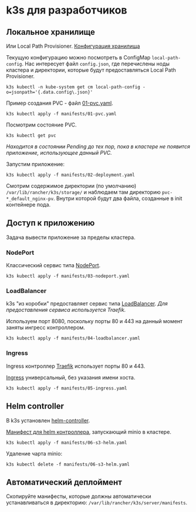 # k3s для разработчиков

## Локальное хранилище

Или Local Path Provisioner.
[Конфигурация хранилища](https://github.com/rancher/local-path-provisioner/blob/master/README.md#configuration)

Текущую конфигурацию можно посмотреть в ConfigMap ```local-path-config```. Нас интересует файл ```config.json```,
где перечислены ноды кластера и директории, которые будут предоставляться Local Path Provisioner. 

```shell
k3s kubectl -n kube-system get cm local-path-config -o=jsonpath='{.data.config\.json}'
```

Пример создания PVC - файл [01-pvc.yaml](manifests/01-pvc.yaml).

```shell
k3s kubectl apply -f manifests/01-pvc.yaml
```

Посмотрим состояние PVC.

```shell
k3s kubectl get pvc
```

_Находится в состоянии Pending до тех пор, пока в кластере не появится приложение, использующее данный PVC._

Запустим приложение:

```shell
k3s kubectl apply -f manifests/02-deployment.yaml
```

Смотрим содержимое директории (по умолчанию) ```/var/lib/rancher/k3s/storage/``` и наблюдаем там
директорию ```pvc-*_default_nginx-pv```. Внутри которой будут два файла, созданные в init контейнере пода.

## Доступ к приложению

Задача вывести приложение за пределы кластера.

### NodePort

Классический сервис типа [NodePort](manifests/03-nodeport.yaml).

```shell
k3s kubectl apply -f manifests/03-nodeport.yaml
```

### LoadBalancer

k3s "из коробки" предоставляет сервис типа [LoadBalancer](manifests/04-loadbalancer.yaml).
_Для предоставления сервиса используется Traefik._

Используем порт 8080, поскольку порты 80 и 443 на данный момент заняты ингресс контроллером.

```shell
k3s kubectl apply -f manifests/04-loadbalancer.yaml
```

### Ingress

Ingress контроллер [Traefik](https://doc.traefik.io/traefik/providers/kubernetes-ingress/) использует порты 80 и 443.

[Ingress](manifests/05-ingress.yaml) универсальный, без указания имени хоста.

```shell
k3s kubectl apply -f manifests/05-ingress.yaml
```

## Helm controller

В k3s установлен [helm-controller](https://github.com/k3s-io/helm-controller).

[Манифест для helm контроллера](manifests/06-s3-helm.yaml), запускающий minio в кластере.

```shell
k3s kubectl apply -f manifests/06-s3-helm.yaml
```

Удаление чарта minio: 

```shell
k3s kubectl delete -f manifests/06-s3-helm.yaml
```

## Автоматический деплоймент

Скопируйте манифесты, которые должны автоматически устанавливаться в директорию: 
```/var/lib/rancher/k3s/server/manifests```.